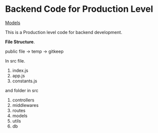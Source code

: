# Backend Code for Production Level
[Models](https://app.eraser.io/workspace/YtPqZ1VogxGy1jzIDkzj)

This is a Production level code for backend development.

**File Structure**.

public file -> temp -> gitkeep

In src file.

1. index.js
2. app.js
3. constants.js

and folder in src

1. controllers
2. middlewares
3. routes
4. models
5. utils
6. db



